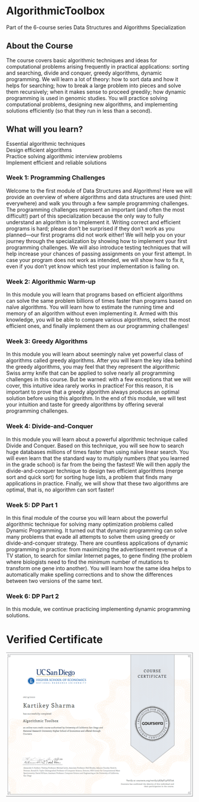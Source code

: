 # AlgorithmicToolbox
Part of the 6-course series Data Structures and Algorithms Specialization

## About the Course
The course covers basic algorithmic techniques and ideas for computational problems arising frequently in practical applications: sorting and searching, divide and conquer, greedy algorithms, dynamic programming. We will learn a lot of theory: how to sort data and how it helps for searching; how to break a large problem into pieces and solve them recursively; when it makes sense to proceed greedily; how dynamic programming is used in genomic studies. You will practice solving computational problems, designing new algorithms, and implementing solutions efficiently (so that they run in less than a second).

## What will you learn?
Essential algorithmic techniques<br>
Design efficient algorithms<br>
Practice solving algorithmic interview problems<br>
Implement efficient and reliable solutions<br>

### Week 1: Programming Challenges
Welcome to the first module of Data Structures and Algorithms! Here we will provide an overview of where algorithms and data structures are used (hint: everywhere) and walk you through a few sample programming challenges. The programming challenges represent an important (and often the most difficult!) part of this specialization because the only way to fully understand an algorithm is to implement it. Writing correct and efficient programs is hard; please don’t be surprised if they don’t work as you planned—our first programs did not work either! We will help you on your journey through the specialization by showing how to implement your first programming challenges. We will also introduce testing techniques that will help increase your chances of passing assignments on your first attempt. In case your program does not work as intended, we will show how to fix it, even if you don’t yet know which test your implementation is failing on.

### Week 2: Algorithmic Warm-up
In this module you will learn that programs based on efficient algorithms can solve the same problem billions of times faster than programs based on naïve algorithms. You will learn how to estimate the running time and memory of an algorithm without even implementing it. Armed with this knowledge, you will be able to compare various algorithms, select the most efficient ones, and finally implement them as our programming challenges!

### Week 3: Greedy Algorithms
In this module you will learn about seemingly naïve yet powerful class of algorithms called greedy algorithms. After you will learn the key idea behind the greedy algorithms, you may feel that they represent the algorithmic Swiss army knife that can be applied to solve nearly all programming challenges in this course. But be warned: with a few exceptions that we will cover, this intuitive idea rarely works in practice! For this reason, it is important to prove that a greedy algorithm always produces an optimal solution before using this algorithm. In the end of this module, we will test your intuition and taste for greedy algorithms by offering several programming challenges.

### Week 4: Divide-and-Conquer
In this module you will learn about a powerful algorithmic technique called Divide and Conquer. Based on this technique, you will see how to search huge databases millions of times faster than using naïve linear search. You will even learn that the standard way to multiply numbers (that you learned in the grade school) is far from the being the fastest! We will then apply the divide-and-conquer technique to design two efficient algorithms (merge sort and quick sort) for sorting huge lists, a problem that finds many applications in practice. Finally, we will show that these two algorithms are optimal, that is, no algorithm can sort faster!

### Week 5: DP Part 1
In this final module of the course you will learn about the powerful algorithmic technique for solving many optimization problems called Dynamic Programming. It turned out that dynamic programming can solve many problems that evade all attempts to solve them using greedy or divide-and-conquer strategy. There are countless applications of dynamic programming in practice: from maximizing the advertisement revenue of a TV station, to search for similar Internet pages, to gene finding (the problem where biologists need to find the minimum number of mutations to transform one gene into another). You will learn how the same idea helps to automatically make spelling corrections and to show the differences between two versions of the same text.

### Week 6: DP Part 2
In this module, we continue practicing implementing dynamic programming solutions.

# Verified Certificate
![Verified Certificate](https://github.com/KartikeySharma/AlgorithmicToolbox/blob/master/CertificateofCompletion_AlgorithmicToolbox.png)
